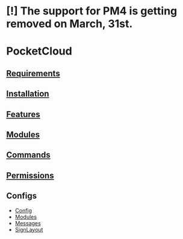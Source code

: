 # [!] The support for PM4 is getting removed on March, 31st.

# PocketCloud

## [Requirements](https://github.com/PocketCloudSystem/PocketCloud/wiki/Requirements)

## [Installation](https://github.com/PocketCloudSystem/PocketCloud/wiki/Installation)

## [Features](https://github.com/PocketCloudSystem/PocketCloud/wiki/Features)

## [Modules](https://github.com/PocketCloudSystm/PocketCloud/wiki/Modules)

## [Commands](https://github.com/PocketCloudSystm/PocketCloud/wiki/Commands)

## [Permissions](https://github.com/PocketCloudSystm/PocketCloud/wiki/Permissions)

## Configs
- [Config](https://github.com/PocketCloudSystem/PocketCloud/wiki/Config)
- [Modules](https://github.com/PocketCloudSystem/PocketCloud/wiki/Modules-Config)
- [Messages](https://github.com/PocketCloudSystem/PocketCloud/wiki/Messages-Config)
- [SignLayout](https://github.com/PocketCloudSystem/PocketCloud/wiki/SignLayout-Config)

